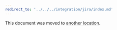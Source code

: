 ```yaml
---
redirect_to: '../../../integration/jira/index.md'
---
```


This document was moved to [another location](../../../integration/jira/index.md).

<!-- This redirect file can be deleted after 2021-07-07. -->
<!-- Before deletion, see: https://docs.gitlab.com/ee/development/documentation/#move-or-rename-a-page -->
